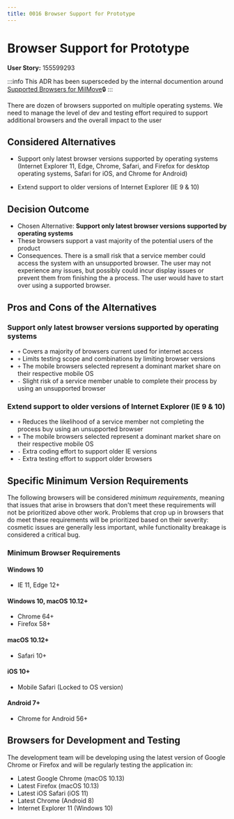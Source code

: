 ```yaml
---
title: 0016 Browser Support for Prototype
---
```

# Browser Support for Prototype

**User Story:** 155599293

:::info
This ADR has been supersceded by the internal documention around [Supported Browsers for MilMove]([url](https://dp3.atlassian.net/wiki/spaces/MT/pages/1714552858/Supported+Browsers+for+MilMove+DRAFT))🔒
:::

There are dozen of browsers supported on multiple operating systems.  We need to manage the level of dev and testing effort required to support additional browsers and the overall impact to the user

## Considered Alternatives

* Support only latest browser versions supported by operating systems (Internet Explorer 11, Edge, Chrome, Safari, and Firefox for desktop operating systems, Safari for iOS, and Chrome for Android)

* Extend support to older versions of Internet Explorer (IE 9 & 10)

## Decision Outcome

* Chosen Alternative: **Support only latest browser versions supported by operating systems**
* These browsers support a vast majority of the potential users of the product
* Consequences. There is a small risk that a service member could access the system with an unsupported browser.  The user may not experience any issues, but possibly could incur display issues or prevent them from finishing the a process.  The user would have to start over using a supported browser.

## Pros and Cons of the Alternatives

### Support only latest browser versions supported by operating systems

* `+` Covers a majority of browsers current used for internet access
* `+` Limits testing scope and combinations by limiting browser versions
* `+` The mobile browsers selected represent a dominant market share on their respective mobile OS
* `-` Slight risk of a service member unable to complete their process by using an unsupported browser

### Extend support to older versions of Internet Explorer (IE 9 & 10)

* `+` Reduces the likelihood of a service member not completing the process buy using an unsupported browser
* `+` The mobile browsers selected represent a dominant market share on their respective mobile OS
* `-` Extra coding effort to support older IE versions
* `-` Extra testing effort to support older browsers

## Specific Minimum Version Requirements

The following browsers will be considered _minimum requirements_, meaning that issues that arise in browsers that don't meet these requirements will not be prioritized above other work. Problems that crop up in browsers that do meet these requirements will be prioritized based on their severity: cosmetic issues are generally less important, while functionality breakage is considered a critical bug.

### Minimum Browser Requirements

#### Windows 10

* IE 11, Edge 12+

#### Windows 10, macOS 10.12+

* Chrome 64+
* Firefox 58+

#### macOS 10.12+

* Safari 10+

#### iOS 10+

* Mobile Safari (Locked to OS version)

#### Android 7+

* Chrome for Android 56+

## Browsers for Development and Testing

The development team will be developing using the latest version of Google Chrome or Firefox and will be regularly testing the application in:

* Latest Google Chrome (macOS 10.13)
* Latest Firefox (macOS 10.13)
* Latest iOS Safari (iOS 11)
* Latest Chrome (Android 8)
* Internet Explorer 11 (Windows 10)
